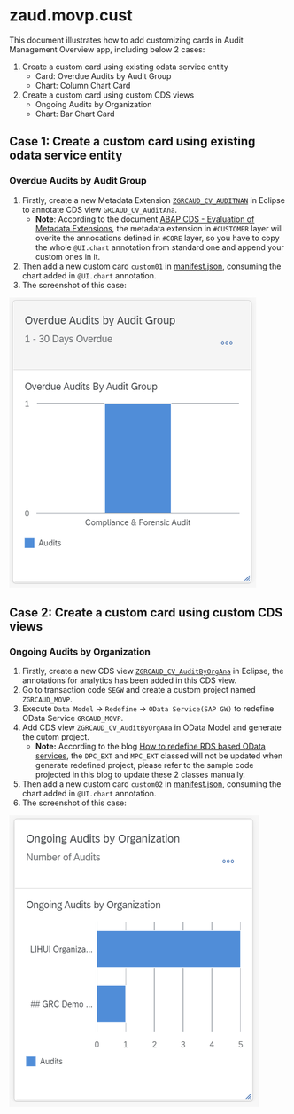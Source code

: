# zaud.movp.cust

This document illustrates how to add customizing cards in Audit Management Overview app, including below 2 cases:
1. Create a custom card using existing odata service entity
    * Card: Overdue Audits by Audit Group
    * Chart: Column Chart Card
2. Create a custom card using custom CDS views
    * Ongoing Audits by Organization
    * Chart: Bar Chart Card

## Case 1: Create a custom card using existing odata service entity
### Overdue Audits by Audit Group

1. Firstly, create a new Metadata Extension [`ZGRCAUD_CV_AUDITNAN`](https://github.tools.sap/GRC-Audit-Management/acs.aud.ext.launchpad/blob/main/ext-apps/zaud.movp.cust/CDS/ZGRCAUD_CV_AUDITANA.txt) in Eclipse to annotate CDS view `GRCAUD_CV_AuditAna`. 
    * **Note**: According to the document [ABAP CDS - Evaluation of Metadata Extensions](https://help.sap.com/doc/abapdocu_752_index_htm/7.52/en-US/abencds_meta_data_extension_eval.htm), the metadata extension in `#CUSTOMER` layer will overite the annocations defined in `#CORE` layer, so you have to copy the whole `@UI.chart` annotation from standard one and append your custom ones in it.
2. Then add a new custom card `custom01` in [manifest.json](https://github.tools.sap/GRC-Audit-Management/acs.aud.ext.launchpad/blob/main/ext-apps/zaud.movp.cust/webapp/manifest.json), consuming the chart added in `@UI.chart` annotation.
3. The screenshot of this case:

![Screenshot](https://github.com/iamSmallY/acs.aud.ext.launchpad/blob/2fbaed500933cf00609d1f626131b9e5996f6428/ext-apps/zaud.movp.cust/Screenshots/Case01.png?raw=true)

## Case 2: Create a custom card using custom CDS views
### Ongoing Audits by Organization

1. Firstly, create a new CDS view [`ZGRCAUD_CV_AuditByOrgAna`](https://github.tools.sap/GRC-Audit-Management/acs.aud.ext.launchpad/blob/main/ext-apps/zaud.movp.cust/CDS/ZGRCAUD_CV_AuditByOrgAna.txt) in Eclipse, the annotations for analytics has been added in this CDS view.
2. Go to transaction code `SEGW` and create a custom project named `ZGRCAUD_MOVP`.
3. Execute `Data Model` -> `Redefine` -> `OData Service(SAP GW)` to redefine OData Service `GRCAUD_MOVP`.
4. Add CDS view `ZGRCAUD_CV_AuditByOrgAna` in OData Model and generate the cutom project.
    * **Note:** According to the blog [How to redefine RDS based OData services](https://community.sap.com/t5/technology-blogs-by-sap/how-to-redefine-rds-based-odata-services/ba-p/13527155), the `DPC_EXT` and `MPC_EXT` classed will not be updated when generate redefined project, please refer to the sample code projected in this blog to update these 2 classes manually.
5. Then add a new custom card `custom02` in [manifest.json](https://github.tools.sap/GRC-Audit-Management/acs.aud.ext.launchpad/blob/main/ext-apps/zaud.movp.cust/webapp/manifest.json), consuming the chart added in `@UI.chart` annotation.
6. The screenshot of this case:

![Screenshot](https://github.com/iamSmallY/acs.aud.ext.launchpad/blob/master/ext-apps/zaud.movp.cust/Screenshots/Case02.png?raw=true)

